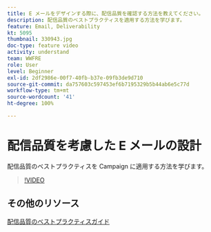 ```yaml
---
title: E メールをデザインする際に、配信品質を確認する方法を教えてください。
description: 配信品質のベストプラクティスを適用する方法を学びます。
feature: Email, Deliverability
kt: 5095
thumbnail: 330943.jpg
doc-type: feature video
activity: understand
team: WWFRE
role: User
level: Beginner
exl-id: 2df2986e-00f7-40fb-b37e-09fb3de9d710
source-git-commit: da757603c597453ef6b7195329b5b44ab6e5c77d
workflow-type: tm+mt
source-wordcount: '41'
ht-degree: 100%

---
```


# 配信品質を考慮した E メールの設計

配信品質のベストプラクティスを Campaign に適用する方法を学びます。

>[!VIDEO](https://video.tv.adobe.com/v/330943?quality=12)

## その他のリソース

[配信品質のベストプラクティスガイド](https://experienceleague.adobe.com/docs/deliverability-learn/deliverability-best-practice-guide/introduction.html?lang=ja)
